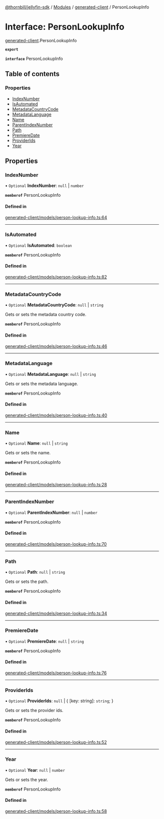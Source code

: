 [@thornbill/jellyfin-sdk](../README.md) / [Modules](../modules.md) / [generated-client](../modules/generated_client.md) / PersonLookupInfo

# Interface: PersonLookupInfo

[generated-client](../modules/generated_client.md).PersonLookupInfo

**`export`**

**`interface`** PersonLookupInfo

## Table of contents

### Properties

- [IndexNumber](generated_client.PersonLookupInfo.md#indexnumber)
- [IsAutomated](generated_client.PersonLookupInfo.md#isautomated)
- [MetadataCountryCode](generated_client.PersonLookupInfo.md#metadatacountrycode)
- [MetadataLanguage](generated_client.PersonLookupInfo.md#metadatalanguage)
- [Name](generated_client.PersonLookupInfo.md#name)
- [ParentIndexNumber](generated_client.PersonLookupInfo.md#parentindexnumber)
- [Path](generated_client.PersonLookupInfo.md#path)
- [PremiereDate](generated_client.PersonLookupInfo.md#premieredate)
- [ProviderIds](generated_client.PersonLookupInfo.md#providerids)
- [Year](generated_client.PersonLookupInfo.md#year)

## Properties

### IndexNumber

• `Optional` **IndexNumber**: ``null`` \| `number`

**`memberof`** PersonLookupInfo

#### Defined in

[generated-client/models/person-lookup-info.ts:64](https://github.com/thornbill/jellyfin-sdk-typescript/blob/c65c42e/src/generated-client/models/person-lookup-info.ts#L64)

___

### IsAutomated

• `Optional` **IsAutomated**: `boolean`

**`memberof`** PersonLookupInfo

#### Defined in

[generated-client/models/person-lookup-info.ts:82](https://github.com/thornbill/jellyfin-sdk-typescript/blob/c65c42e/src/generated-client/models/person-lookup-info.ts#L82)

___

### MetadataCountryCode

• `Optional` **MetadataCountryCode**: ``null`` \| `string`

Gets or sets the metadata country code.

**`memberof`** PersonLookupInfo

#### Defined in

[generated-client/models/person-lookup-info.ts:46](https://github.com/thornbill/jellyfin-sdk-typescript/blob/c65c42e/src/generated-client/models/person-lookup-info.ts#L46)

___

### MetadataLanguage

• `Optional` **MetadataLanguage**: ``null`` \| `string`

Gets or sets the metadata language.

**`memberof`** PersonLookupInfo

#### Defined in

[generated-client/models/person-lookup-info.ts:40](https://github.com/thornbill/jellyfin-sdk-typescript/blob/c65c42e/src/generated-client/models/person-lookup-info.ts#L40)

___

### Name

• `Optional` **Name**: ``null`` \| `string`

Gets or sets the name.

**`memberof`** PersonLookupInfo

#### Defined in

[generated-client/models/person-lookup-info.ts:28](https://github.com/thornbill/jellyfin-sdk-typescript/blob/c65c42e/src/generated-client/models/person-lookup-info.ts#L28)

___

### ParentIndexNumber

• `Optional` **ParentIndexNumber**: ``null`` \| `number`

**`memberof`** PersonLookupInfo

#### Defined in

[generated-client/models/person-lookup-info.ts:70](https://github.com/thornbill/jellyfin-sdk-typescript/blob/c65c42e/src/generated-client/models/person-lookup-info.ts#L70)

___

### Path

• `Optional` **Path**: ``null`` \| `string`

Gets or sets the path.

**`memberof`** PersonLookupInfo

#### Defined in

[generated-client/models/person-lookup-info.ts:34](https://github.com/thornbill/jellyfin-sdk-typescript/blob/c65c42e/src/generated-client/models/person-lookup-info.ts#L34)

___

### PremiereDate

• `Optional` **PremiereDate**: ``null`` \| `string`

**`memberof`** PersonLookupInfo

#### Defined in

[generated-client/models/person-lookup-info.ts:76](https://github.com/thornbill/jellyfin-sdk-typescript/blob/c65c42e/src/generated-client/models/person-lookup-info.ts#L76)

___

### ProviderIds

• `Optional` **ProviderIds**: ``null`` \| { [key: string]: `string`;  }

Gets or sets the provider ids.

**`memberof`** PersonLookupInfo

#### Defined in

[generated-client/models/person-lookup-info.ts:52](https://github.com/thornbill/jellyfin-sdk-typescript/blob/c65c42e/src/generated-client/models/person-lookup-info.ts#L52)

___

### Year

• `Optional` **Year**: ``null`` \| `number`

Gets or sets the year.

**`memberof`** PersonLookupInfo

#### Defined in

[generated-client/models/person-lookup-info.ts:58](https://github.com/thornbill/jellyfin-sdk-typescript/blob/c65c42e/src/generated-client/models/person-lookup-info.ts#L58)
